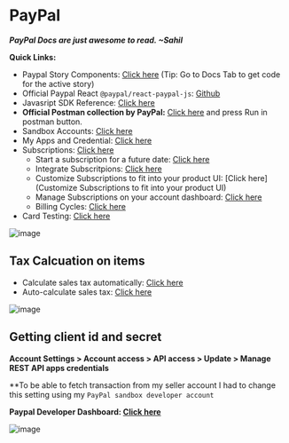 # PayPal

***PayPal Docs are just awesome to read. ~Sahil***

**Quick Links:**
- Paypal Story Components: [Click here](https://paypal.github.io/react-paypal-js/) (Tip: Go to Docs Tab to get code for the active story)
- Official Paypal React `@paypal/react-paypal-js`: [Github](https://github.com/paypal/react-paypal-js)
- Javasript SDK Reference: [Click here](https://developer.paypal.com/sdk/js/reference/#onapprove)
- **Official Postman collection by PayPal:** [Click here](https://developer.paypal.com/docs/subscriptions/integrate/) and press Run in postman button.
- Sandbox Accounts: [Click here](https://developer.paypal.com/tools/sandbox/accounts/)
- My Apps and Credential: [Click here](https://developer.paypal.com/dashboard/applications/sandbox)
- Subscriptions: [Click here](https://developer.paypal.com/docs/subscriptions/)
  - Start a subscription for a future date: [Click here](https://developer.paypal.com/docs/multiparty/subscriptions/customize/future-date/)
  - Integrate Subscritpions: [Click here](https://developer.paypal.com/docs/subscriptions/integrate/)
  - Customize Subscriptions to fit into your product UI: [Click here](Customize Subscriptions to fit into your product UI)
  - Manage Subscriptions on your account dashboard: [Click here](https://www.paypal.com/merchantapps/appcenter/acceptpayments/subscriptions)
  - Billing Cycles: [Click here](https://developer.paypal.com/docs/multiparty/subscriptions/customize/billing-cycles/)
- Card Testing: [Click here](https://developer.paypal.com/tools/sandbox/card-testing/)

![image](https://user-images.githubusercontent.com/31458531/205932125-4e91ac6d-9e77-4c62-b97d-a6d3e96edb5c.png)

## Tax Calcuation on items

- Calculate sales tax automatically: [Click here](https://developer.paypal.com/api/nvp-soap/paypal-payments-standard/integration-guide/ProfileAndTools/#link-calculatesalestaxautomatically)
- Auto-calculate sales tax: [Click here](https://developer.paypal.com/api/nvp-soap/paypal-payments-standard/admin/checkout-settings/#auto-calculate-sales-tax)

![image](https://user-images.githubusercontent.com/31458531/206914072-c30f324e-15bc-40cb-a2aa-a44021675141.png)

## Getting client id and secret

**Account Settings > Account access > API access > Update > Manage REST API apps credentials**

**To be able to fetch transaction from my seller account I had to change this setting using my `PayPal sandbox developer account`

**Paypal Developer Dashboard: [Click here](https://developer.paypal.com/dashboard/)**

![image](https://user-images.githubusercontent.com/31458531/207420625-4486ddc0-33a3-4d4e-a081-579d8fca69f8.png)
